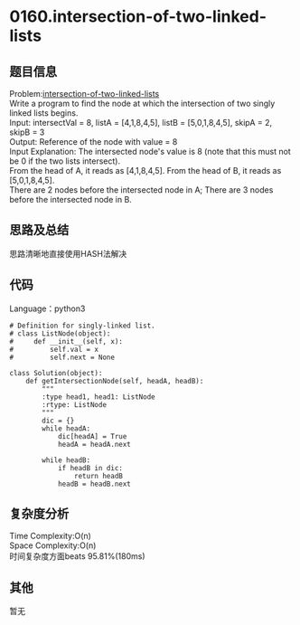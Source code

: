 # 0160.intersection-of-two-linked-lists  

## 题目信息  
Problem:[intersection-of-two-linked-lists](https://leetcode.com/problems/intersection-of-two-linked-lists/)  
Write a program to find the node at which the intersection of two singly linked lists begins.  
Input: intersectVal = 8, listA = [4,1,8,4,5], listB = [5,0,1,8,4,5], skipA = 2, skipB = 3  
Output: Reference of the node with value = 8  
Input Explanation: The intersected node's value is 8 (note that this must not be 0 if the two lists intersect).  
From the head of A, it reads as [4,1,8,4,5]. From the head of B, it reads as [5,0,1,8,4,5].  
There are 2 nodes before the intersected node in A; There are 3 nodes before the intersected node in B.  

## 思路及总结
思路清晰地直接使用HASH法解决

## 代码
Language：python3  
```
# Definition for singly-linked list.
# class ListNode(object):
#     def __init__(self, x):
#         self.val = x
#         self.next = None

class Solution(object):
    def getIntersectionNode(self, headA, headB):
        """
        :type head1, head1: ListNode
        :rtype: ListNode
        """
        dic = {}
        while headA:
            dic[headA] = True
            headA = headA.next
            
        while headB:
            if headB in dic:
                return headB
            headB = headB.next
```

## 复杂度分析  
Time Complexity:O(n)  
Space Complexity:O(n)  
时间复杂度方面beats 95.81%(180ms)  

## 其他  
暂无
  
  
